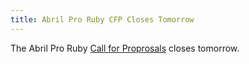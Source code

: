 ```yaml
---
title: Abril Pro Ruby CFP Closes Tomorrow
---
```


The Abril Pro Ruby [Call for Proprosals][cfp] closes tomorrow.

[cfp]: http://cfp.abrilproruby.com/proposals/new
